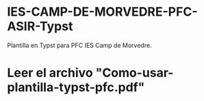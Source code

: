 # IES-CAMP-DE-MORVEDRE-PFC-ASIR-Typst
Plantilla en Typst para PFC IES Camp de Morvedre.

# Leer el archivo "Como-usar-plantilla-typst-pfc.pdf"
